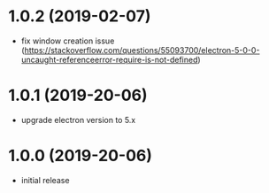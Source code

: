 # 1.0.2 (2019-02-07)

- fix window creation issue (https://stackoverflow.com/questions/55093700/electron-5-0-0-uncaught-referenceerror-require-is-not-defined)

# 1.0.1 (2019-20-06)

- upgrade electron version to 5.x

# 1.0.0 (2019-20-06)

- initial release

